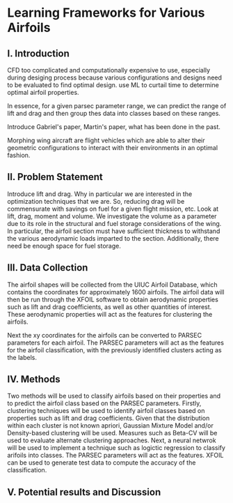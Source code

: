 # Learning Frameworks for Various Airfoils

## I. Introduction
CFD too complicated and computationally expensive to use, especially during desiging process because various configurations and designs need to be evaluated to find optimal design.
use ML to curtail time to determine optimal airfoil properties.

In essence, for a given parsec parameter range, we can predict the range of lift and drag and then group thes data into classes based on these ranges. 


Introduce Gabriel's paper, Martin's paper, what has been done in the past.

Morphing wing aircraft are flight vehicles which are able to alter their geometric configurations to interact with their environments in an optimal fashion.

## II. Problem Statement 
Introduce lift and drag. Why in particular we are interested in the optimization techniques that we are. So, reducing drag will be commensurate with savings on fuel for a given flight mission, etc. 
Look at lift, drag, moment and volume. We investigate the volume as a parameter due to its role in the structural and fuel storage considerations of the wing. In particular, the airfoil section must have sufficient thickness to withstand the various aerodynamic loads imparted to the section. Additionally, there need be enough space for fuel storage.


## III. Data Collection
The airfoil shapes will be collected from the UIUC Airfoil Database, which contains the coordinates for approximately 1600 airfoils. The airfoil data will then be run through the XFOIL software to obtain aerodynamic properties such as lift and drag coefficients, as well as other quantities of interest. These aerodynamic properties will act as the features for clustering the airfoils.

Next the xy coordinates for the airfoils can be converted to PARSEC parameters for each airfoil. The PARSEC parameters will act as the features for the airfoil classification, with the previously identified clusters acting as the labels. 

## IV. Methods
Two methods will be used to classify airfoils based on their properties and to predict the airfoil class based on the PARSEC parameters. Firstly, clustering techniques will be used to identify airfoil classes based on properties such as lift and drag coefficients. Given that the distribution within each cluster is not known apriori, Gaussian Mixture Model and/or Density-based clustering will be used. Measures such as Beta-CV will be used to evaluate alternate clustering approaches. Next, a neural netwrok will be used to implement a technique such as logictic regression to classify arifoils into classes. The PARSEC parameters will act as the features. XFOIL can be used to generate test data to compute the accuracy of the classification.

## V. Potential results and Discussion






